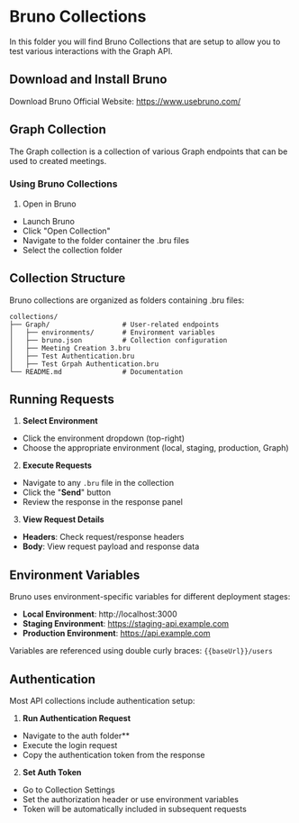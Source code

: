 # Bruno Collections
In this folder you will find Bruno Collections that are setup to allow you to test various interactions with the Graph API.

## Download and Install Bruno
Download Bruno
Official Website: https://www.usebruno.com/

## Graph Collection
The Graph collection is a collection of various Graph endpoints that can be used to created meetings.  

### Using Bruno Collections
1. Open in Bruno
- Launch Bruno
- Click "Open Collection"
- Navigate to the folder container the .bru files
- Select the collection folder

## Collection Structure
Bruno collections are organized as folders containing .bru files:
```
collections/
├── Graph/                  # User-related endpoints
│   ├── environments/       # Environment variables
│   ├── bruno.json          # Collection configuration
│   ├── Meeting Creation 3.bru
│   ├── Test Authentication.bru
│   ├── Test Grpah Authentication.bru
└── README.md               # Documentation
```

## Running Requests
1. **Select Environment**
- Click the environment dropdown (top-right)
- Choose the appropriate environment (local, staging, production, Graph)

2. **Execute Requests**
- Navigate to any `.bru` file in the collection
- Click the "**Send**" button
- Review the response in the response panel

3. **View Request Details**
- **Headers**: Check request/response headers
- **Body**: View request payload and response data

## Environment Variables
Bruno uses environment-specific variables for different deployment stages:

- **Local Environment**: http://localhost:3000
- **Staging Environment**: https://staging-api.example.com
- **Production Environment**: https://api.example.com

Variables are referenced using double curly braces: `{{baseUrl}}/users`

## Authentication
Most API collections include authentication setup:

1. **Run Authentication Request**
- Navigate to the auth folder**
- Execute the login request
- Copy the authentication token from the response

2. **Set Auth Token**
- Go to Collection Settings
- Set the authorization header or use environment variables
- Token will be automatically included in subsequent requests
